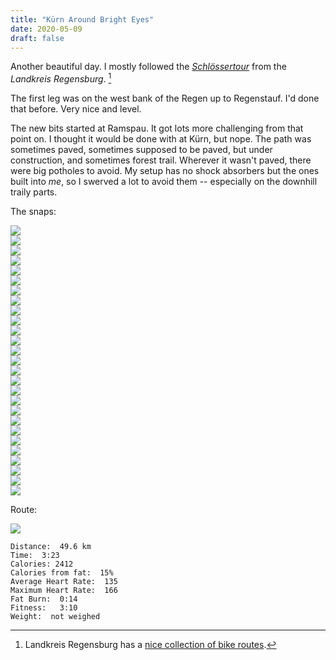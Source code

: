 ```yaml
---
title: "Kürn Around Bright Eyes"
date: 2020-05-09
draft: false
---
```

Another beautiful day.  I mostly followed the [*Schlössertour*](https://www.landkreis-regensburg.de/freizeit-tourismus/radeln/nicht-beschilderte-touren/#/de/landkreis-regensburg/default/detail/Tour/t_100081303/schloessertour-radtour) from the *Landkreis Regensburg*.  [^1]

The first leg was on the west bank of the Regen up to Regenstauf.  I'd done that before.  Very nice and level.

The new bits started at Ramspau.  It got lots more challenging from that point on.  I thought it would be done with at Kürn, but nope.  The path was sometimes paved, sometimes supposed to be paved, but under construction, and sometimes forest trail.  Wherever it wasn't paved, there were big potholes to avoid.  My setup has no shock absorbers but the ones built into *me*, so I swerved a lot to avoid them -- especially on the downhill traily parts.


The snaps:

![](/IMG_20200509_094954091_HDR_s.jpg)  
![](/IMG_20200509_100211305_s.jpg)  
![](/IMG_20200509_100413259_s.jpg)  
![](/IMG_20200509_100522876_s.jpg)  
![](/IMG_20200509_100544070_s.jpg)  
![](/IMG_20200509_101808572_s.jpg)  
![](/IMG_20200509_101836048_HDR_s.jpg)  
![](/IMG_20200509_101852938_s.jpg)  
![](/IMG_20200509_101859002_s.jpg)  
![](/IMG_20200509_102327882_s.jpg)  
![](/IMG_20200509_102816777_s.jpg)  
![](/IMG_20200509_102847957_s.jpg)  
![](/IMG_20200509_103112043_s.jpg)  
![](/IMG_20200509_103139274_s.jpg)  
![](/IMG_20200509_103200517_s.jpg)  
![](/IMG_20200509_103308285_s.jpg)  
![](/IMG_20200509_103347814_s.jpg)  
![](/IMG_20200509_111658240_BURST001_s.jpg)  
![](/IMG_20200509_111721571_s.jpg)  
![](/IMG_20200509_112341692_s.jpg)  
![](/IMG_20200509_112351221_s.jpg)  
![](/IMG_20200509_113049712_s.jpg)  
![](/IMG_20200509_114411724_s.jpg)  
![](/IMG_20200509_114607327_s.jpg)  
![](/IMG_20200509_115016048_HDR_s.jpg)  
![](/IMG_20200509_115800970_s.jpg)  
![](/IMG_20200509_120006841_s.jpg)  

Route:

![](/20200509.jpg)

```
Distance:  49.6 km
Time:  3:23
Calories: 2412
Calories from fat:  15%
Average Heart Rate:  135
Maximum Heart Rate:  166
Fat Burn:  0:14
Fitness:   3:10 
Weight:  not weighed
```

[^1]:  Landkreis Regensburg has a [nice collection of bike routes](https://www.landkreis-regensburg.de/freizeit-tourismus/radeln/). 

